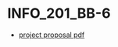 # INFO_201_BB-6
* [project proposal pdf](https://github.com/sgiang1/INFO_201_BB-6/blob/main/INFO_201_Project_Proposal.pdf)
